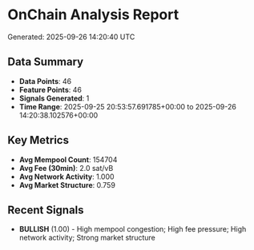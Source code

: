 # OnChain Analysis Report
Generated: 2025-09-26 14:20:40 UTC

## Data Summary
- **Data Points**: 46
- **Feature Points**: 46
- **Signals Generated**: 1
- **Time Range**: 2025-09-25 20:53:57.691785+00:00 to 2025-09-26 14:20:38.102576+00:00

## Key Metrics
- **Avg Mempool Count**: 154704
- **Avg Fee (30min)**: 2.0 sat/vB
- **Avg Network Activity**: 1.000
- **Avg Market Structure**: 0.759

## Recent Signals
- **BULLISH** (1.00) - High mempool congestion; High fee pressure; High network activity; Strong market structure
